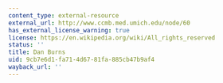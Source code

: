 ```yaml
---
content_type: external-resource
external_url: http://www.ccmb.med.umich.edu/node/60
has_external_license_warning: true
license: https://en.wikipedia.org/wiki/All_rights_reserved
status: ''
title: Dan Burns
uid: 9cb7e6d1-fa71-4d67-81fa-885cb47b9af4
wayback_url: ''
---
```

